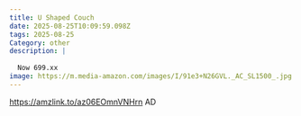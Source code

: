 ```yaml
---
title: U Shaped Couch
date: 2025-08-25T10:09:59.098Z
tags: 2025-08-25
Category: other
description: |
  
  Now 699.xx
image: https://m.media-amazon.com/images/I/91e3+N26GVL._AC_SL1500_.jpg
---
```

https://amzlink.to/az06EOmnVNHrn
AD